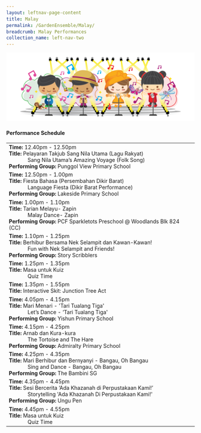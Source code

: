 ```yaml
---
layout: leftnav-page-content
title: Malay
permalink: /GardenEnsemble/Malay/
breadcrumb: Malay Performances
collection_name: left-nav-two
---
```


<img src="/images/17_Singing mascots-02.png" alt="" />

#### Performance Schedule

 
<table class="table-h">
  <tr>
    <td COLSPAN="2">
    <b>Time: </b>12.40pm - 12.50pm
    <br><b>Title: </b>Pelayaran Takjub Sang Nila Utama (Lagu Rakyat)<p style=" padding-left:50px;margin:0px;">Sang Nila Utama’s Amazing Voyage (Folk Song) </p>
    <b>Performing Group: </b>Punggol View Primary School
    </td>
  </tr>
  <tr>
    <td COLSPAN="2">
    <b>Time: </b>12.50pm - 1.00pm
    <br><b>Title: </b>Fiesta Bahasa (Persembahan Dikir Barat)<p style=" padding-left:50px;margin:0px;">Language Fiesta (Dikir Barat Performance)</p>
    <b>Performing Group: </b>Lakeside Primary School
    </td>
  </tr>
  <tr>
    <td COLSPAN="2">
    <b>Time: </b>1.00pm - 1.10pm
    <br><b>Title: </b>Tarian Melayu- Zapin<p style=" padding-left:50px;margin:0px;">Malay Dance- Zapin</p>
    <b>Performing Group: </b>PCF Sparkletots Preschool @ Woodlands Blk 824 (CC)
    </td>
  </tr>
  <tr>
    <td COLSPAN="2">
    <b>Time: </b>1.10pm - 1.25pm
    <br><b>Title: </b>Berhibur Bersama Nek Selampit dan Kawan-Kawan!<p style=" padding-left:50px;margin:0px;">Fun with Nek Selampit and Friends!</p>
    <b>Performing Group: </b>Story Scribblers
    </td>
  </tr>
  <tr>
    <td COLSPAN="2">
    <b>Time: </b>1.25pm - 1.35pm
    <br><b>Title: </b>Masa untuk Kuiz<p style=" padding-left:50px;margin:0px;">Quiz Time</p>
    </td>
  </tr>
  <tr>
    <td COLSPAN="2">
    <b>Time: </b>1.35pm - 1.55pm
    <br><b>Title: </b>Interactive Skit: Junction Tree Act    
    </td>
  </tr>
  <tr>
    <td COLSPAN="2">
    <b>Time: </b>4.05pm - 4.15pm
    <br><b>Title: </b>Mari Menari  -  'Tari Tualang Tiga'<p style=" padding-left:50px;margin:0px;">Let’s  Dance - ‘Tari Tualang Tiga' </p>
    <b>Performing Group: </b>Yishun Primary School
    </td>
  </tr>
  <tr>
    <td COLSPAN="2">
    <b>Time: </b>4.15pm - 4.25pm
    <br><b>Title: </b>Arnab dan Kura-kura<p style=" padding-left:50px;margin:0px;">The Tortoise and The Hare</p>
    <b>Performing Group: </b>Admiralty Primary School
    </td>
  </tr>
  <tr>
    <td COLSPAN="2">
    <b>Time: </b>4.25pm - 4.35pm
    <br><b>Title: </b>Mari  Berhibur  dan  Bernyanyi  -  Bangau,  Oh Bangau <p style=" padding-left:50px;margin:0px;">Sing and Dance - Bangau, Oh Bangau</p>
    <b>Performing Group: </b>The Bambini SG
    </td>
  </tr>
  <tr>
    <td COLSPAN="2">
    <b>Time: </b>4.35pm - 4.45pm
    <br><b>Title: </b>Sesi Bercerita ‘Ada Khazanah di Perpustakaan Kami!’<p style=" padding-left:50px;margin:0px;">Storytelling 'Ada Khazanah Di Perpustakaan Kami!'  </p>
    <b>Performing Group: </b>Ungu Pen
    </td>
  </tr>
  <tr>
    <td COLSPAN="2">
    <b>Time: </b>4.45pm - 4.55pm
    <br><b>Title: </b>Masa untuk Kuiz<p style=" padding-left:50px;margin:0px;">Quiz Time</p>
    </td>
  </tr>
</table>

